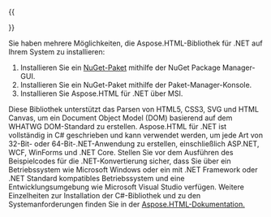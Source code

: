﻿---
translation: true
deploy: false
---

{{<section net>}}

Sie haben mehrere Möglichkeiten, die Aspose.HTML-Bibliothek für .NET auf Ihrem System zu installieren:

1. Installieren Sie ein <a href="https://www.nuget.org/packages/aspose.html" target="_blank">NuGet-Paket</a> mithilfe der NuGet Package Manager-GUI.
2. Installieren Sie ein NuGet-Paket mithilfe der Paket-Manager-Konsole.
3. Installieren Sie Aspose.HTML für .NET über MSI.</br>

Diese Bibliothek unterstützt das Parsen von HTML5, CSS3, SVG und HTML Canvas, um ein Document Object Model (DOM) basierend auf dem WHATWG DOM-Standard zu erstellen. Aspose.HTML für .NET ist vollständig in C# geschrieben und kann verwendet werden, um jede Art von 32-Bit- oder 64-Bit-.NET-Anwendung zu erstellen, einschließlich ASP.NET, WCF, WinForms und .NET Core. Stellen Sie vor dem Ausführen des Beispielcodes für die .NET-Konvertierung sicher, dass Sie über ein Betriebssystem wie Microsoft Windows oder ein mit .NET Framework oder .NET Standard kompatibles Betriebssystem und eine Entwicklungsumgebung wie Microsoft Visual Studio verfügen. Weitere Einzelheiten zur Installation der C#-Bibliothek und zu den Systemanforderungen finden Sie in der [Aspose.HTML-Dokumentation.](https://docs.aspose.com/html/net/getting-started/)